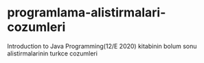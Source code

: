 # programlama-alistirmalari-cozumleri
Introduction to Java Programming(12/E 2020) kitabinin bolum sonu alistirmalarinin turkce cozumleri
